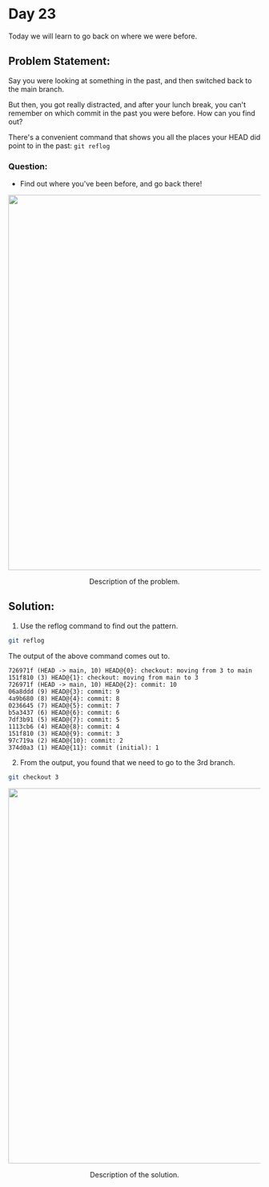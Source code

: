# Day 23

Today we will learn to go back on where we were before.

## Problem Statement:
Say you were looking at something in the past, and then switched back to the main branch.

But then, you got really distracted, and after your lunch break, you can't remember on which commit in the past you were before. How can you find out?

There's a convenient command that shows you all the places your
HEAD did point to in the past:
`git reflog`

### Question:
 - Find out where you've been before, and go back there!


<div align="center">
  <img src="https://github.com/ArnabKumarRoy02/Learn-git/assets/86621483/113f1a05-4cca-46e3-a4eb-00d49cd3eb0b" width=750>
  <p>Description of the problem.</p>
</div>

## Solution:

1. Use the reflog command to find out the pattern.
```bash
git reflog
```
The output of the above command comes out to.
```term
726971f (HEAD -> main, 10) HEAD@{0}: checkout: moving from 3 to main
151f810 (3) HEAD@{1}: checkout: moving from main to 3
726971f (HEAD -> main, 10) HEAD@{2}: commit: 10
06a8ddd (9) HEAD@{3}: commit: 9
4a9b680 (8) HEAD@{4}: commit: 8
0236645 (7) HEAD@{5}: commit: 7
b5a3437 (6) HEAD@{6}: commit: 6
7df3b91 (5) HEAD@{7}: commit: 5
1113cb6 (4) HEAD@{8}: commit: 4
151f810 (3) HEAD@{9}: commit: 3
97c719a (2) HEAD@{10}: commit: 2
374d0a3 (1) HEAD@{11}: commit (initial): 1
```

2. From the output, you found that we need to go to the 3rd branch.
```bash
git checkout 3
```

<div align="center">
  <img src="https://github.com/ArnabKumarRoy02/Learn-git/assets/86621483/3186f0cb-261f-4b8d-b5bf-fc3f0e2d510e" width=750>
  <p>Description of the solution.</p>
</div>
